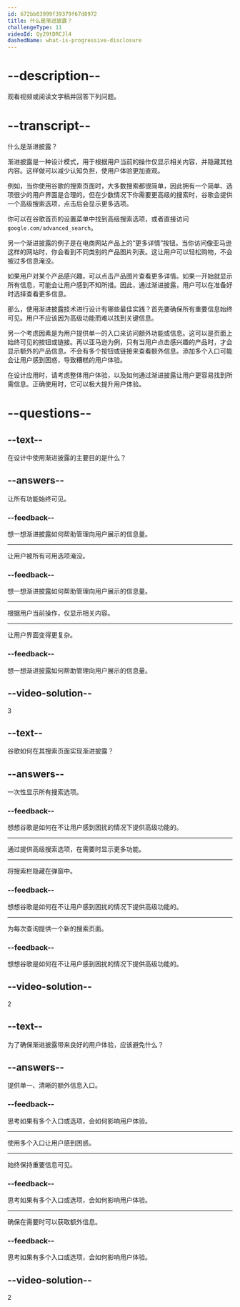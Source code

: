 ```yaml
---
id: 672bb03999f39379f67d8972
title: 什么是渐进披露？
challengeType: 11
videoId: Qy29tDRCJl4
dashedName: what-is-progressive-disclosure
---
```


# --description--

观看视频或阅读文字稿并回答下列问题。

# --transcript--

什么是渐进披露？

渐进披露是一种设计模式，用于根据用户当前的操作仅显示相关内容，并隐藏其他内容。这样做可以减少认知负担，使用户体验更加直观。

例如，当你使用谷歌的搜索页面时，大多数搜索都很简单，因此拥有一个简单、选项很少的用户界面是合理的。但在少数情况下你需要更高级的搜索时，谷歌会提供一个高级搜索选项，点击后会显示更多选项。

你可以在谷歌首页的设置菜单中找到高级搜索选项，或者直接访问 `google.com/advanced_search`。

另一个渐进披露的例子是在电商网站产品上的“更多详情”按钮。当你访问像亚马逊这样的网站时，你会看到不同类别的产品图片列表。这让用户可以轻松购物，不会被过多信息淹没。

如果用户对某个产品感兴趣，可以点击产品图片查看更多详情。如果一开始就显示所有信息，可能会让用户感到不知所措。因此，通过渐进披露，用户可以在准备好时选择查看更多信息。

那么，使用渐进披露技术进行设计有哪些最佳实践？首先要确保所有重要信息始终可见。用户不应该因为高级功能而难以找到关键信息。

另一个考虑因素是为用户提供单一的入口来访问额外功能或信息。这可以是页面上始终可见的按钮或链接。再以亚马逊为例，只有当用户点击感兴趣的产品时，才会显示额外的产品信息。不会有多个按钮或链接来查看额外信息。添加多个入口可能会让用户感到困惑，导致糟糕的用户体验。

在设计应用时，请考虑整体用户体验，以及如何通过渐进披露让用户更容易找到所需信息。正确使用时，它可以极大提升用户体验。

# --questions--

## --text--

在设计中使用渐进披露的主要目的是什么？

## --answers--

让所有功能始终可见。

### --feedback--

想一想渐进披露如何帮助管理向用户展示的信息量。

---

让用户被所有可用选项淹没。

### --feedback--

想一想渐进披露如何帮助管理向用户展示的信息量。

---

根据用户当前操作，仅显示相关内容。

---

让用户界面变得更复杂。

### --feedback--

想一想渐进披露如何帮助管理向用户展示的信息量。

## --video-solution--

3

## --text--

谷歌如何在其搜索页面实现渐进披露？

## --answers--

一次性显示所有搜索选项。

### --feedback--

想想谷歌是如何在不让用户感到困扰的情况下提供高级功能的。

---

通过提供高级搜索选项，在需要时显示更多功能。

---

将搜索栏隐藏在弹窗中。

### --feedback--

想想谷歌是如何在不让用户感到困扰的情况下提供高级功能的。

---

为每次查询提供一个新的搜索页面。

### --feedback--

想想谷歌是如何在不让用户感到困扰的情况下提供高级功能的。

## --video-solution--

2

## --text--

为了确保渐进披露带来良好的用户体验，应该避免什么？

## --answers--

提供单一、清晰的额外信息入口。

### --feedback--

思考如果有多个入口或选项，会如何影响用户体验。

---

使用多个入口让用户感到困惑。

---

始终保持重要信息可见。

### --feedback--

思考如果有多个入口或选项，会如何影响用户体验。

---

确保在需要时可以获取额外信息。

### --feedback--

思考如果有多个入口或选项，会如何影响用户体验。

## --video-solution--

2

